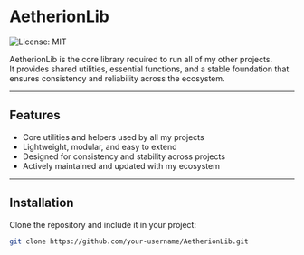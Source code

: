 # AetherionLib

![License: MIT](https://img.shields.io/badge/License-MIT-yellow.svg)

AetherionLib is the core library required to run all of my other projects.  
It provides shared utilities, essential functions, and a stable foundation that ensures consistency and reliability across the ecosystem.  

---

## Features
- Core utilities and helpers used by all my projects  
- Lightweight, modular, and easy to extend  
- Designed for consistency and stability across projects  
- Actively maintained and updated with my ecosystem  

---

## Installation

Clone the repository and include it in your project:

```bash
git clone https://github.com/your-username/AetherionLib.git

